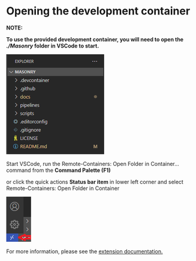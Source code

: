 # Opening the development container

**NOTE:**

**To use the provided development container, you will need to open the
_./Masonry_ folder in VSCode to start.**

![Remote Development extension](images/source.png)

Start VSCode, run the Remote-Containers: Open Folder in Container... command
from the **Command Palette (F1)**

or click the quick actions **Status bar item** in lower left corner and select
Remote-Containers: Open Folder in Container

![status bar button](images/button.png)

For more information, please see the [extension documentation.](https://aka.ms/vscode-remote/containers)

